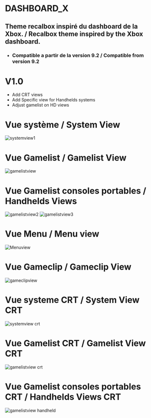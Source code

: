 # DASHBOARD_X

## Theme recalbox inspiré du dashboard de la Xbox. / Recalbox theme inspired by the Xbox dashboard.

* ### Compatible a partir de la version 9.2 / Compatible from version 9.2

# V1.0
- Add CRT views
- Add Specific view for Handhelds systems
- Adjust gamelist on HD views

# Vue système / System View
![systemview1](https://github.com/serviettzky/dashboard-X/assets/83700961/d876cea5-bce5-4b18-bf88-e258ecc16792)

# Vue Gamelist / Gamelist View

![gamelistview](https://github.com/serviettzky/dashboard-X/assets/83700961/6824f13b-9e09-48c3-a36a-c61c1f6d835d)

# Vue Gamelist consoles portables / Handhelds Views

![gamelistview2](https://github.com/serviettzky/dashboard-X/assets/83700961/ea54da16-998d-43e7-97b2-8bfac4bd9d80)
![gamelistview3](https://github.com/serviettzky/dashboard-X/assets/83700961/bd7fb10e-ffa0-4f5c-b00c-33f2e8054d6c)

# Vue Menu / Menu view

![Menuview](https://github.com/serviettzky/dashboard-X/assets/83700961/7c687bed-b65c-490e-8c2c-94bfc3cff043)

# Vue Gameclip / Gameclip View

![gameclipview](https://github.com/serviettzky/dashboard-X/assets/83700961/9d57165f-23a1-463d-a808-ada233a067da)

# Vue systeme CRT / System View CRT

![systemview crt](https://github.com/serviettzky/dashboard-X/assets/83700961/772327d9-462c-4ac6-b416-b73d54707170)

# Vue Gamelist CRT / Gamelist View CRT

![gamelistview crt](https://github.com/serviettzky/dashboard-X/assets/83700961/d696c95d-6434-41b8-b62a-2d3b9dd03ef7)

# Vue Gamelist consoles portables CRT / Handhelds Views CRT

![gamelistview handheld](https://github.com/serviettzky/dashboard-X/assets/83700961/4783ac60-83d4-4288-a6db-c36ce558d28a)



